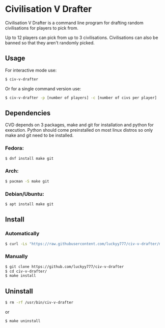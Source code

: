 # Civilisation V Drafter
Civilisation V Drafter is a command line program for drafting random civilisations for players to pick from.

Up to 12 players can pick from up to 3 civilisations. Civilisations can also be banned so that they aren't randomly picked.

## Usage
For interactive mode use:

``` bash
$ civ-v-drafter
```

Or for a single command version use:
``` bash
$ civ-v-drafter -p [number of players] -c [number of civs per player]
```

## Dependencies

CVD depends on 3 packages, make and git for installation and python for execution. Python should come preinstalled on most linux distros so only make and git need to be installed.

### Fedora:
``` bash 
$ dnf install make git
```

### Arch:
``` bash 
$ pacman -S make git
```

### Debian/Ubuntu:
``` bash 
$ apt install make git
```

## Install

### Automatically

``` bash
$ curl -Ls "https://raw.githubusercontent.com/luckyy777/civ-v-drafter/main/install.sh" | bash
``` 

### Manually

``` bash
$ git clone https://github.com/luckyy777/civ-v-drafter
$ cd civ-v-drafter/
$ make install
```

## Uninstall
    
``` bash
$ rm -rf /usr/bin/civ-v-drafter
```
or

``` bash
$ make uninstall
```
